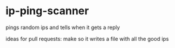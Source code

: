 # ip-ping-scanner
pings random ips and tells when it gets a reply


ideas for pull requests: 
  make so it writes a file with all the good ips
  
